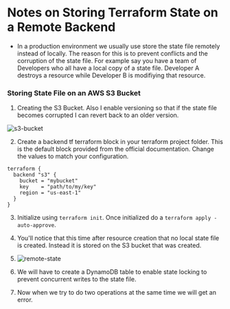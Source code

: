 # Notes on Storing Terraform State on a Remote Backend 




- In a production environment we usually use store the state file remotely instead of locally. The reason for this is to prevent conflicts and the corruption of the state file. For example say you have a team of Developers who all have a local copy of a state file. Developer A destroys a resource while Developer B is modifiying that resource. 





### Storing State File on an AWS S3 Bucket

1. Creating the S3 Bucket. Also I enable versioning so that if the state file becomes corrupted I can revert back to an older version. 

![s3-bucket](https://github.com/josiah34/terraform-course/assets/25124463/ff8045eb-f382-48c4-aacc-c1850ad70e2e)

2. Create a backend tf terraform block in your terraform project folder. This is the default block provided from the official documentation. Change the values to match your configuration. 

```
terraform {
  backend "s3" {
    bucket = "mybucket"
    key    = "path/to/my/key"
    region = "us-east-1"
  }
}
```

3. Initialize using ``terraform init``. Once initialized do a ``terraform apply -auto-approve``.

4. You'll notice that this time after resource creation that no local state file is created. Instead it is stored on the S3 bucket that was created. 
5.  ![remote-state](https://github.com/josiah34/terraform-course/assets/25124463/5bcda016-1420-43bb-a207-432bef38e6b0)

6. We will have to create a DynamoDB table to enable state locking to prevent concurrent writes to the state file. 

7. Now when we try to do two operations at the same time we will get an error. 